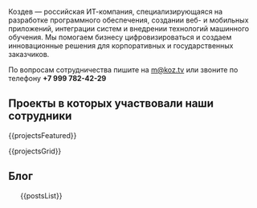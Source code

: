 <!-- Intro / Hero layout -->
<div class="about">
  <div class="about_photo" aria-label="About"></div>

  <div class="about_inner">
    <div class="lead-main">
      <p>Коздев — российская ИТ-компания, специализирующаяся на разработке программного обеспечения, создании веб- и мобильных приложений, интеграции систем и внедрении технологий машинного обучения. Мы помогаем бизнесу цифровизироваться и создаем инновационные решения для корпоративных и государственных заказчиков.</p>
    </div>
  </div>
</div>

По вопросам сотрудничества пишите на [m@koz.tv](mailto:m@koz.tv) или звоните по телефону <strong>+7 999 782-42-29</strong>

## Проекты в которых участвовали наши сотрудники
<div id="projects" class="projects-wrapper">

{{projectsFeatured}}

<div class="projects-grid">

{{projectsGrid}}

</div>

</div>


## Блог

<div id="blog">
<ul>
{{postsList}}
</ul>
</div>

<script src="static/js/project-videos.js" defer></script>


